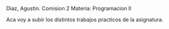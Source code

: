Diaz, Agustin.
Comision 2
Materia: Programacion II



Aca voy a subir los distintos trabajos practicos de la asignatura.
